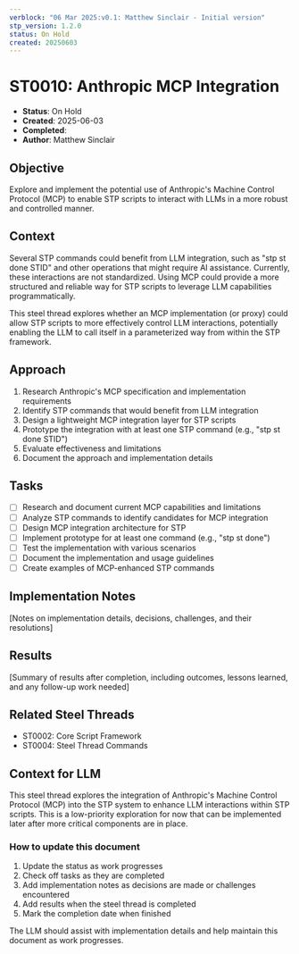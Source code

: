 ```yaml
---
verblock: "06 Mar 2025:v0.1: Matthew Sinclair - Initial version"
stp_version: 1.2.0
status: On Hold
created: 20250603
---
```

# ST0010: Anthropic MCP Integration

- **Status**: On Hold
- **Created**: 2025-06-03
- **Completed**: 
- **Author**: Matthew Sinclair

## Objective

Explore and implement the potential use of Anthropic's Machine Control Protocol (MCP) to enable STP scripts to interact with LLMs in a more robust and controlled manner.

## Context

Several STP commands could benefit from LLM integration, such as "stp st done STID" and other operations that might require AI assistance. Currently, these interactions are not standardized. Using MCP could provide a more structured and reliable way for STP scripts to leverage LLM capabilities programmatically.

This steel thread explores whether an MCP implementation (or proxy) could allow STP scripts to more effectively control LLM interactions, potentially enabling the LLM to call itself in a parameterized way from within the STP framework.

## Approach

1. Research Anthropic's MCP specification and implementation requirements
2. Identify STP commands that would benefit from LLM integration
3. Design a lightweight MCP integration layer for STP scripts
4. Prototype the integration with at least one STP command (e.g., "stp st done STID")
5. Evaluate effectiveness and limitations
6. Document the approach and implementation details

## Tasks

- [ ] Research and document current MCP capabilities and limitations
- [ ] Analyze STP commands to identify candidates for MCP integration
- [ ] Design MCP integration architecture for STP
- [ ] Implement prototype for at least one command (e.g., "stp st done")
- [ ] Test the implementation with various scenarios
- [ ] Document the implementation and usage guidelines
- [ ] Create examples of MCP-enhanced STP commands

## Implementation Notes

[Notes on implementation details, decisions, challenges, and their resolutions]

## Results

[Summary of results after completion, including outcomes, lessons learned, and any follow-up work needed]

## Related Steel Threads

- ST0002: Core Script Framework
- ST0004: Steel Thread Commands

## Context for LLM

This steel thread explores the integration of Anthropic's Machine Control Protocol (MCP) into the STP system to enhance LLM interactions within STP scripts. This is a low-priority exploration for now that can be implemented later after more critical components are in place.

### How to update this document

1. Update the status as work progresses
2. Check off tasks as they are completed
3. Add implementation notes as decisions are made or challenges encountered
4. Add results when the steel thread is completed
5. Mark the completion date when finished

The LLM should assist with implementation details and help maintain this document as work progresses.
